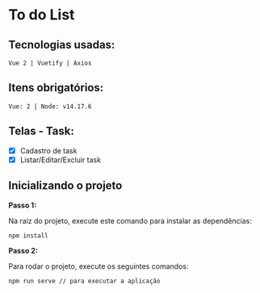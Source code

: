 # To do List


## Tecnologias usadas: 
```
Vue 2 | Vuetify | Axios 
```

## Itens obrigatórios: 
```
Vue: 2 | Node: v14.17.6 
```

## Telas - Task:

- [x]  Cadastro de task
- [x]  Listar/Editar/Excluir task

## Inicializando o projeto

**Passo 1:**

Na raiz do projeto, execute este comando para instalar as dependências:

```
npm install
```

**Passo 2:**

Para rodar o projeto, execute os seguintes comandos:

```
npm run serve // para executar a aplicação
```

